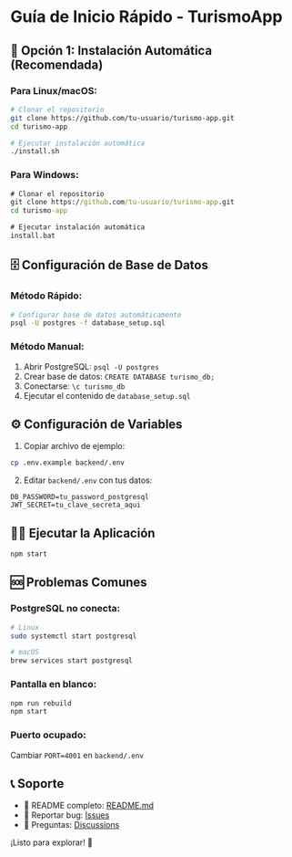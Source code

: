 # Guía de Inicio Rápido - TurismoApp

## 🚀 Opción 1: Instalación Automática (Recomendada)

### Para Linux/macOS:
```bash
# Clonar el repositorio
git clone https://github.com/tu-usuario/turismo-app.git
cd turismo-app

# Ejecutar instalación automática
./install.sh
```

### Para Windows:
```cmd
# Clonar el repositorio
git clone https://github.com/tu-usuario/turismo-app.git
cd turismo-app

# Ejecutar instalación automática
install.bat
```

## 🗄️ Configuración de Base de Datos

### Método Rápido:
```bash
# Configurar base de datos automáticamente
psql -U postgres -f database_setup.sql
```

### Método Manual:
1. Abrir PostgreSQL: `psql -U postgres`
2. Crear base de datos: `CREATE DATABASE turismo_db;`
3. Conectarse: `\c turismo_db`
4. Ejecutar el contenido de `database_setup.sql`

## ⚙️ Configuración de Variables

1. Copiar archivo de ejemplo:
```bash
cp .env.example backend/.env
```

2. Editar `backend/.env` con tus datos:
```env
DB_PASSWORD=tu_password_postgresql
JWT_SECRET=tu_clave_secreta_aqui
```

## 🏃‍♂️ Ejecutar la Aplicación

```bash
npm start
```

## 🆘 Problemas Comunes

### PostgreSQL no conecta:
```bash
# Linux
sudo systemctl start postgresql

# macOS
brew services start postgresql
```

### Pantalla en blanco:
```bash
npm run rebuild
npm start
```

### Puerto ocupado:
Cambiar `PORT=4001` en `backend/.env`

## 📞 Soporte

- 📖 README completo: [README.md](README.md)
- 🐛 Reportar bug: [Issues](https://github.com/tu-usuario/turismo-app/issues)
- 💬 Preguntas: [Discussions](https://github.com/tu-usuario/turismo-app/discussions)

¡Listo para explorar! 🌟
